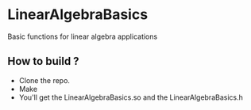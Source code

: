 # LinearAlgebraBasics
Basic functions for linear algebra applications

## How to build ? 
- Clone the repo.
- Make
- You'll get the LinearAlgebraBasics.so and the LinearAlgebraBasics.h
